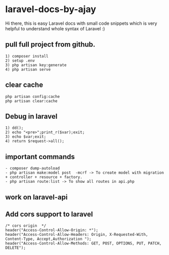 # laravel-docs-by-ajay
Hi there, this is easy Laravel docs with small code snippets which is very helpful to understand whole syntax of Laravel :)

## pull full project from github.
```
1) composer install
2) setup .env
3) php artisan key:generate
4) php artisan serve
```

## clear cache
```
php artisan config:cache
php artisan clear:cache
```

## Debug in laravel
```
1) dd();
2) echo "<pre>";print_r($var);exit;
3) echo $var;exit;
4) return $request->all();
```

## important commands
```
- composer dump-autoload
- php artisan make:model post  -mcrf -> To create model with migration + controller + resource + factory.
- php artisan route:list -> To show all routes in api.php
```

## work on laravel-api

## Add cors support to laravel
```
/* cors origin  */
header("Access-Control-Allow-Origin: *");
header("Access-Control-Allow-Headers: Origin, X-Requested-With, Content-Type, Accept,Authorization ");
header("Access-Control-Allow-Methods: GET, POST, OPTIONS, PUT, PATCH, DELETE");
```
